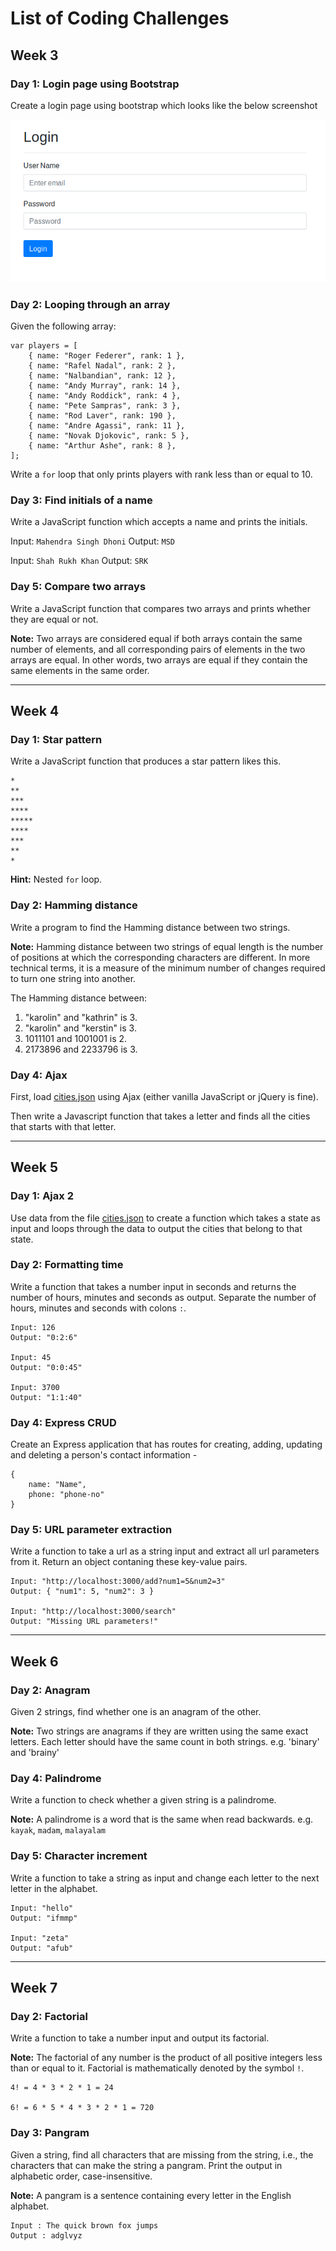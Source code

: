 # List of Coding Challenges

## Week 3

### Day 1: Login page using Bootstrap

Create a login page using bootstrap which looks like the below screenshot

![bootstrap login page](images/bootstrap-login-page.png)

### Day 2: Looping through an array

Given the following array: 
```
var players = [
    { name: "Roger Federer", rank: 1 },
    { name: "Rafel Nadal", rank: 2 },
    { name: "Nalbandian", rank: 12 },
    { name: "Andy Murray", rank: 14 },
    { name: "Andy Roddick", rank: 4 },
    { name: "Pete Sampras", rank: 3 },
    { name: "Rod Laver", rank: 190 },
    { name: "Andre Agassi", rank: 11 },
    { name: "Novak Djokovic", rank: 5 },
    { name: "Arthur Ashe", rank: 8 },
];
```
Write a `for` loop that only prints players with rank less than or equal to 10.

### Day 3: Find initials of a name

Write a JavaScript function which accepts a name and prints the initials.

Input: `Mahendra Singh Dhoni`
Output: `MSD`

Input: `Shah Rukh Khan`
Output: `SRK`

### Day 5: Compare two arrays

Write a JavaScript function that compares two arrays and prints whether they are equal or not.

**Note:** Two arrays are considered equal if both arrays contain the same number of elements, and all corresponding pairs of elements in the two arrays are equal. In other words, two arrays are equal if they contain the same elements in the same order.

----------
## Week 4

### Day 1: Star pattern

Write a JavaScript function that produces a star pattern likes this.

```
*
**
***
****
*****
****
***
**
*
```

**Hint:** Nested `for` loop.

### Day 2: Hamming distance

Write a program to find the Hamming distance between two strings.

**Note:**  Hamming distance between two strings of equal length is the number of positions at which the corresponding characters are different. In more technical terms, it is a measure of the minimum number of changes required to turn one string into another.

The Hamming distance between:

1. "karolin" and "kathrin" is 3.
2. "karolin" and "kerstin" is 3.
3. 1011101 and 1001001 is 2.
4. 2173896 and 2233796 is 3.

### Day 4: Ajax

First, load [cities.json](data/cities.json) using Ajax (either vanilla JavaScript or jQuery is fine).

Then write a Javascript function that takes a letter and finds all the cities that starts with that letter.

----------
## Week 5

### Day 1: Ajax 2

Use data from the file [cities.json](data/cities.json) to
create a function which takes a state as input and loops through the data to output the cities that belong to that state.

### Day 2: Formatting time

Write a function that takes a number input in seconds and returns the number of hours, minutes and seconds as output. Separate the number of hours, minutes and seconds with colons `:`.

```
Input: 126
Output: "0:2:6"

Input: 45
Output: "0:0:45"

Input: 3700
Output: "1:1:40"
```

### Day 4: Express CRUD

Create an Express application that has routes for creating, adding, updating and deleting a person's contact information - 

```
{
    name: "Name",
    phone: "phone-no"
}
```

### Day 5: URL parameter extraction

Write a function to take a url as a string input and extract all url parameters from it. Return an object contaning these key-value pairs.

```
Input: "http://localhost:3000/add?num1=5&num2=3"
Output: { "num1": 5, "num2": 3 }

Input: "http://localhost:3000/search"
Output: "Missing URL parameters!"
```

----------
## Week 6

### Day 2: Anagram

Given 2 strings, find whether one is an anagram of the other.

**Note:** Two strings are anagrams if they are written using the same exact letters. Each letter should have the same count in both strings. e.g. 'binary' and 'brainy'

### Day 4: Palindrome
Write a function to check whether a given string is a palindrome.

**Note:** A palindrome is a word that is the same when read backwards. e.g. `kayak`, `madam`, `malayalam`

### Day 5: Character increment
Write a function to take a string as input and change each letter to the next letter in the alphabet.

```
Input: "hello"
Output: "ifmmp"

Input: "zeta"
Output: "afub"
```

----------
## Week 7

### Day 2: Factorial
Write  a function to take a number input and output its factorial.

**Note:** The factorial of any number is the product of all positive integers less than or equal to it. Factorial is mathematically denoted by the symbol `!`.

```
4! = 4 * 3 * 2 * 1 = 24

6! = 6 * 5 * 4 * 3 * 2 * 1 = 720
```

### Day 3: Pangram
Given a string, find all characters that are missing from the string, i.e., the characters that can make the string a pangram. Print the output in alphabetic order, case-insensitive.

**Note:** A pangram is a sentence containing every letter in the English alphabet.

```
Input : The quick brown fox jumps
Output : adglvyz
```
